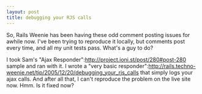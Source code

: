 ```yaml
--- 
layout: post
title: debugging your RJS calls
---
```

So, Rails Weenie has been having these odd comment posting issues for awhile now.  I've been trying to reproduce it locally, but comments post every time, and all my unit tests pass.  What's a guy to do?

I took Sam's "Ajax Responder":http://project.ioni.st/post/280#post-280 sample and ran with it.  I wrote a "very basic responder":http://rails.techno-weenie.net/tip/2005/12/20/debugging_your_rjs_calls that simply logs your ajax calls.  And after all that, I can't reproduce the problem on the live site now.  Hmm.  Is it fixed now?
